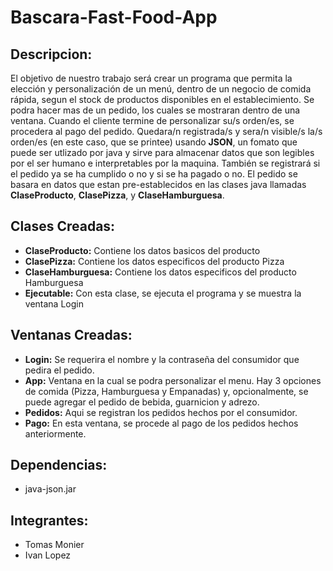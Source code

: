 # Bascara-Fast-Food-App

## Descripcion: 
El objetivo de nuestro trabajo será crear un programa que permita la elección y personalización de un menú, dentro de un negocio de comida rápida, segun el stock de productos disponibles en el establecimiento. Se podra hacer mas de un pedido, los cuales se mostraran dentro de una ventana. Cuando el cliente termine de personalizar su/s orden/es, se procedera al pago del pedido. Quedara/n registrada/s y sera/n visible/s la/s orden/es (en este caso, que se printee) usando **JSON**, un fomato que puede ser utlizado por java y sirve para almacenar datos que son legibles por el ser humano e interpretables por la maquina. También se registrará si el pedido ya se ha cumplido o no y si se ha pagado o no.
El pedido se basara en datos que estan pre-establecidos en las clases java llamadas **ClaseProducto**, **ClasePizza**, y **ClaseHamburguesa**.

## Clases Creadas:
- **ClaseProducto:** Contiene los datos basicos del producto
- **ClasePizza:** Contiene los datos especificos del producto Pizza
- **ClaseHamburguesa:** Contiene los datos especificos del producto Hamburguesa
- **Ejecutable:** Con esta clase, se ejecuta el programa y se muestra la ventana Login

## Ventanas Creadas:
- **Login:** Se requerira el nombre y la contraseña del consumidor que pedira el pedido.
- **App:** Ventana en la cual se podra personalizar el menu. Hay 3 opciones de comida (Pizza, Hamburguesa y Empanadas) y, opcionalmente, se puede agregar el pedido de bebida, guarnicion y adrezo.
- **Pedidos:** Aqui se registran los pedidos hechos por el consumidor.
- **Pago:** En esta ventana, se procede al pago de los pedidos hechos anteriormente.

## Dependencias:
- java-json.jar

## Integrantes:
- Tomas Monier
- Ivan Lopez
